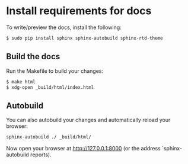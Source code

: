 Install requirements for docs
=============================

To write/preview the docs, install the following:

```bash
$ sudo pip install sphinx sphinx-autobuild sphinx-rtd-theme
```

Build the docs
--------------

Run the Makefile to build your changes:

```bash
$ make html
$ xdg-open _build/html/index.html
```

Autobuild
---------

You can also autobuild your changes and automatically reload your browser:

```bash
sphinx-autobuild ./ _build/html/
```

Now open your browser at http://127.0.0.1:8000 (or the address `sphinx-autobuild reports).
